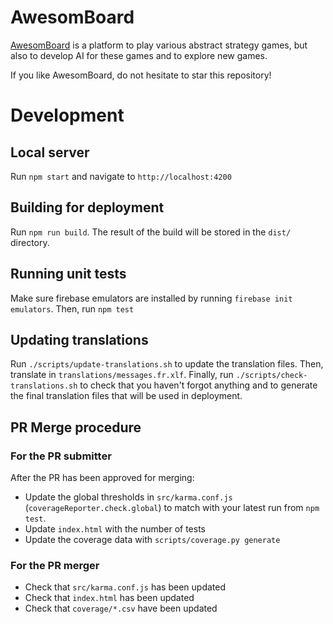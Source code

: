 # AwesomBoard

[AwesomBoard](awesom.eu/board) is a platform to play various abstract strategy games, but also to develop AI for these games and to explore new games.

If you like AwesomBoard, do not hesitate to star this repository!

# Development
## Local server
Run `npm start` and navigate to `http://localhost:4200`

## Building for deployment

Run `npm run build`. The result of the build will be stored in the `dist/` directory.

## Running unit tests

Make sure firebase emulators are installed by running `firebase init emulators`.
Then, run `npm test`

## Updating translations

Run `./scripts/update-translations.sh` to update the translation files.
Then, translate in `translations/messages.fr.xlf`.
Finally, run `./scripts/check-translations.sh` to check that you haven't forgot anything and to generate the final translation files that will be used in deployment.

## PR Merge procedure
### For the PR submitter
After the PR has been approved for merging:
  - Update the global thresholds in `src/karma.conf.js` (`coverageReporter.check.global`) to match with your latest run from `npm test`.
  - Update `index.html` with the number of tests
  - Update the coverage data with `scripts/coverage.py generate`

### For the PR merger
  - Check that `src/karma.conf.js` has been updated
  - Check that `index.html` has been updated
  - Check that `coverage/*.csv` have been updated
